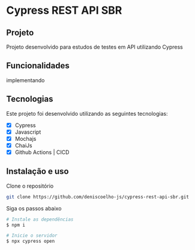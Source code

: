 # Cypress REST API SBR

<!-- <h1 align="center">
    <img alt="Layout Website" src="./cypress/images/cypress.png" width="100%" />
</h1> -->

## Projeto

Projeto desenvolvido para estudos de testes em API utilizando Cypress

## Funcionalidades

implementando

## Tecnologias

Este projeto foi desenvolvido utilizando as seguintes tecnologias:

- [x] Cypress
- [x] Javascript
- [x] Mochajs
- [x] ChaiJs
- [x] Github Actions | CICD

## Instalação e uso

Clone o repositório

```bash
git clone https://github.com/deniscoelho-js/cypress-rest-api-sbr.git

```

Siga os passos abaixo

```bash
# Instale as dependências
$ npm i

# Inicie o servidor
$ npx cypress open
```
